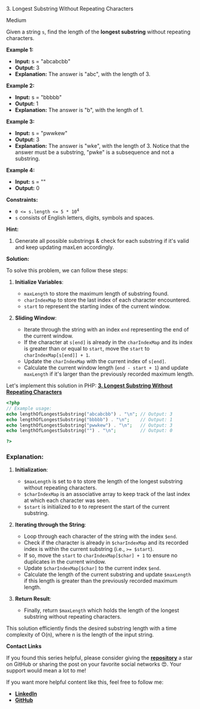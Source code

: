 3\. Longest Substring Without Repeating Characters

Medium

Given a string `s`, find the length of the **longest substring** without repeating characters.

**Example 1:**

- **Input:** s = "abcabcbb"
- **Output:** 3
- **Explanation:** The answer is "abc", with the length of 3.

**Example 2:**

- **Input:** s = "bbbbb"
- **Output:** 1
- **Explanation:** The answer is "b", with the length of 1.

**Example 3:**

- **Input:** s = "pwwkew"
- **Output:** 3
- **Explanation:** The answer is "wke", with the length of 3. Notice that the answer must be a substring, "pwke" is a subsequence and not a substring.

**Example 4:**

- **Input:** s = ""
- **Output:** 0

**Constraints:**

- <code>0 <= s.length <= 5 * 10<sup>4</sup></code>
- `s` consists of English letters, digits, symbols and spaces.

**Hint:**
1. Generate all possible substrings & check for each substring if it's valid and keep updating maxLen accordingly.


**Solution:**


To solve this problem, we can follow these steps:

1. **Initialize Variables**:
    - `maxLength` to store the maximum length of substring found.
    - `charIndexMap` to store the last index of each character encountered.
    - `start` to represent the starting index of the current window.

2. **Sliding Window**:
    - Iterate through the string with an index `end` representing the end of the current window.
    - If the character at `s[end]` is already in the `charIndexMap` and its index is greater than or equal to `start`, move the `start` to `charIndexMap[s[end]] + 1`.
    - Update the `charIndexMap` with the current index of `s[end]`.
    - Calculate the current window length (`end - start + 1`) and update `maxLength` if it's larger than the previously recorded maximum length.


Let's implement this solution in PHP: **[3. Longest Substring Without Repeating Characters](https://github.com/mah-shamim/leet-code-in-php/tree/main/algorithms/000003-longest-substring-without-repeating-characters/solution.php)**

```php
<?php
// Example usage:
echo lengthOfLongestSubstring("abcabcbb") . "\n"; // Output: 3
echo lengthOfLongestSubstring("bbbbb") . "\n";    // Output: 1
echo lengthOfLongestSubstring("pwwkew") . "\n";   // Output: 3
echo lengthOfLongestSubstring("") . "\n";         // Output: 0

?>
```

### Explanation:

1. **Initialization**:
    - `$maxLength` is set to `0` to store the length of the longest substring without repeating characters.
    - `$charIndexMap` is an associative array to keep track of the last index at which each character was seen.
    - `$start` is initialized to `0` to represent the start of the current substring.

2. **Iterating through the String**:
    - Loop through each character of the string with the index `$end`.
    - Check if the character is already in `$charIndexMap` and its recorded index is within the current substring (i.e., `>= $start`).
    - If so, move the `start` to `charIndexMap[$char] + 1` to ensure no duplicates in the current window.
    - Update `$charIndexMap[$char]` to the current index `$end`.
    - Calculate the length of the current substring and update `$maxLength` if this length is greater than the previously recorded maximum length.

3. **Return Result**:
    - Finally, return `$maxLength` which holds the length of the longest substring without repeating characters.

This solution efficiently finds the desired substring length with a time complexity of O(n), where n is the length of the input string.

**Contact Links**

If you found this series helpful, please consider giving the **[repository](https://github.com/mah-shamim/leet-code-in-php)** a star on GitHub or sharing the post on your favorite social networks 😍. Your support would mean a lot to me!

If you want more helpful content like this, feel free to follow me:

- **[LinkedIn](https://www.linkedin.com/in/arifulhaque/)**
- **[GitHub](https://github.com/mah-shamim)**
